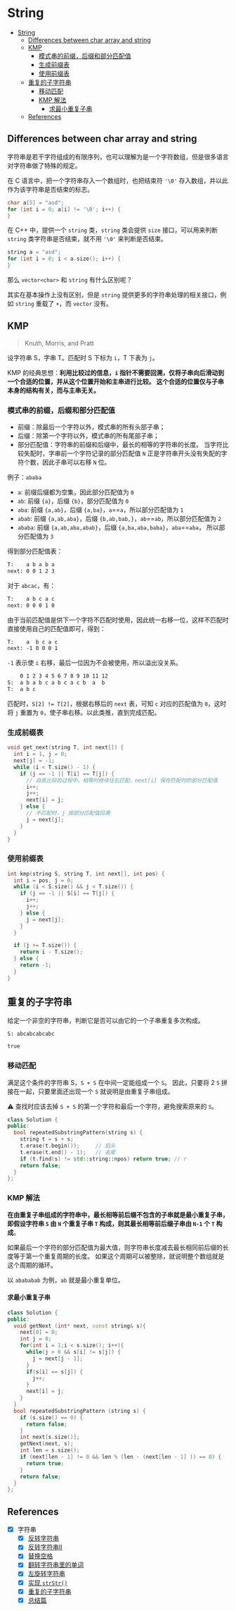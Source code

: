 # String

- [String](#string)
  - [Differences between char array and string](#differences-between-char-array-and-string)
  - [KMP](#kmp)
    - [模式串的前缀，后缀和部分匹配值](#模式串的前缀后缀和部分匹配值)
    - [生成前缀表](#生成前缀表)
    - [使用前缀表](#使用前缀表)
  - [重复的子字符串](#重复的子字符串)
    - [移动匹配](#移动匹配)
    - [KMP 解法](#kmp-解法)
      - [求最小重复子串](#求最小重复子串)
  - [References](#references)

## Differences between char array and string

字符串是若干字符组成的有限序列，也可以理解为是一个字符数组，但是很多语言对字符串做了特殊的规定。

在 C 语言中，把一个字符串存入一个数组时，也把结束符 `'\0'` 存入数组，并以此作为该字符串是否结束的标志。

```c
char a[5] = "asd";
for (int i = 0; a[i] != '\0'; i++) {
}
```

在 C++ 中，提供一个 `string` 类，`string` 类会提供 `size` 接口，可以用来判断 `string`
类字符串是否结束，就不用 `'\0'` 来判断是否结束。

```cpp
string a = "asd";
for (int i = 0; i < a.size(); i++) {
}
```

那么 `vector<char>` 和 `string` 有什么区别呢？

其实在基本操作上没有区别，但是 `string` 提供更多的字符串处理的相关接口，例如 `string` 重载了
`+`，而 `vector` 没有。

## KMP

> Knuth, Morris, and Pratt

设字符串 S，字串 T。匹配时 S 下标为 `i`，T 下表为 `j`。

KMP 的经典思想：**利用比较过的信息，`i` 指针不需要回溯，仅将子串向后滑动到一个合适的位置，并从这个位置开始和主串进行比较。
这个合适的位置仅与子串本身的结构有关，而与主串无关。**

### 模式串的前缀，后缀和部分匹配值

- 前缀：除最后一个字符以外，模式串的所有头部子串；
- 后缀：除第一个字符以外，模式串的所有尾部子串；
- 部分匹配值：字符串的前缀和后缀中，最长的相等的字符串的长度。
  当字符比较失配时，字串前一个字符记录的部分匹配值 `N` 正是字符串开头没有失配的字符个数，因此子串可以右移 `N` 位。

例子：`ababa`

- `a`: 前缀后缀都为空集，因此部分匹配值为 `0`
- `ab`: 前缀 `{a}`，后缀 `{b}`，部分匹配值为 `0`
- `aba`: 前缀 `{a,ab}`，后缀 `{a,ba}`，`a`==`a`，所以部分匹配值为 `1`
- `abab`: 前缀 `{a,ab,aba}`，后缀 `{b,ab,bab,}`，`ab`==`ab`，所以部分匹配值为 `2`
- `ababa`: 前缀 `{a,ab,aba,abab}`，后缀 `{a,ba,aba,baba}`，`aba`==`aba`，
  所以部分匹配值为 `3`

得到部分匹配值表：

```txt
T:    a b a b a
next: 0 0 1 2 3
```

对于 `abcac`，有：

```txt
T:    a b c a c
next: 0 0 0 1 0
```

由于当前匹配值是供下一个字符不匹配时使用，因此统一右移一位，这样不匹配时直接使用自己的匹配值即可，得到：

```txt
T:    a  b c a c
next: -1 0 0 0 1
```

`-1` 表示使 `i` 右移，最后一位因为不会被使用，所以溢出没关系。

```txt
    0 1 2 3 4 5 6 7 8 9 10 11 12
S:  a b a b c a b c a c b  a  b
T:  a b c
```

匹配时，`S[2] != T[2]`，根据右移后的 `next` 表，可知 `c` 对应的匹配值为 `0`，这时将 `j`
重置为 `0`，使子串右移。以此类推，直到完成匹配。

### 生成前缀表

```cpp
void get_next(string T, int next[]) {
  int i = 1, j = 0;
  next[j] = -1;
  while (i < T.size() - 1) {
    if (j == -1 || T[i] == T[j]) {
      // 自我比较的过程中，相等时继续往右匹配，next[i] 保存匹配时的部分匹配值
      i++;
      j++;
      next[i] = j;
    } else {
      // 不匹配时，j 按部分匹配值回溯
      j = next[j];
    }
  }
}
```

### 使用前缀表

```cpp
int kmp(string S, string T, int next[], int pos) {
  int i = pos, j = 0;
  while (i < S.size() && j < T.size()) {
    if (j == -1 || S[i] == T[j]) {
      i++;
      j++;
    } else {
      j = next[j];
    }
  }

  if (j >= T.size()) {
    return i - T.size();
  } else {
    return -1;
  }
}
```

## 重复的子字符串

给定一个非空的字符串，判断它是否可以由它的一个子串重复多次构成。

```txt
S: abcabcabcabc

true
```

### 移动匹配

满足这个条件的字符串 S，`S + S` 在中间一定能组成一个 `S`。
因此，只要将 2 `S` 拼接在一起，只要里面还出现一个 `S` 就说明是由重复子串组成。

⚠️ 查找时应该去掉 `S + S` 的第一个字符和最后一个字符，避免搜索原来的 `S`。

```cpp
class Solution {
public:
  bool repeatedSubstringPattern(string s) {
    string t = s + s;
    t.erase(t.begin());     // 掐头
    t.erase(t.end() - 1);   // 去尾
    if (t.find(s) != std::string::npos) return true; // r
    return false;
  }
};
```

### KMP 解法

**在由重复子串组成的字符串中，最长相等前后缀不包含的子串就是最小重复子串，即假设字符串 `S`
由 `N` 个重复子串 `T` 构成，则其最长相等前后缀子串由 `N-1` 个 `T` 构成**。

如果最后一个字符的部分匹配值为最大值，则字符串长度减去最长相同前后缀的长度等于第一个重复周期的长度。
如果这个周期可以被整除，就说明整个数组就是这个周期的循环。

以 `abababab` 为例，`ab` 就是最小重复单位。

#### 求最小重复子串

```cpp
class Solution {
public:
  void getNext (int* next, const string& s){
    next[0] = 0;
    int j = 0;
    for(int i = 1;i < s.size(); i++){
      while(j > 0 && s[i] != s[j]) {
        j = next[j - 1];
      }
      if(s[i] == s[j]) {
        j++;
      }
      next[i] = j;
    }
  }
  bool repeatedSubstringPattern (string s) {
    if (s.size() == 0) {
      return false;
    }
    int next[s.size()];
    getNext(next, s);
    int len = s.size();
    if (next[len - 1] != 0 && len % (len - (next[len - 1] )) == 0) {
      return true;
    }
    return false;
  }
};
```

## References

- [x] 字符串
  - [x] [反转字符串](https://programmercarl.com/0344.%E5%8F%8D%E8%BD%AC%E5%AD%97%E7%AC%A6%E4%B8%B2.html)
  - [x] [反转字符串II](https://programmercarl.com/0541.%E5%8F%8D%E8%BD%AC%E5%AD%97%E7%AC%A6%E4%B8%B2II.html)
  - [x] [替换空格](https://programmercarl.com/%E5%89%91%E6%8C%87Offer05.%E6%9B%BF%E6%8D%A2%E7%A9%BA%E6%A0%BC.html)
  - [x] [翻转字符串里的单词](https://programmercarl.com/0151.%E7%BF%BB%E8%BD%AC%E5%AD%97%E7%AC%A6%E4%B8%B2%E9%87%8C%E7%9A%84%E5%8D%95%E8%AF%8D.html)
  - [x] [左旋转字符串](https://programmercarl.com/%E5%89%91%E6%8C%87Offer58-II.%E5%B7%A6%E6%97%8B%E8%BD%AC%E5%AD%97%E7%AC%A6%E4%B8%B2.html)
  - [x] [实现 `strStr()`](https://programmercarl.com/0028.%E5%AE%9E%E7%8E%B0strStr.html)
  - [x] [重复的子字符串](https://programmercarl.com/0459.%E9%87%8D%E5%A4%8D%E7%9A%84%E5%AD%90%E5%AD%97%E7%AC%A6%E4%B8%B2.html)
  - [x] [总结篇](https://programmercarl.com/%E5%AD%97%E7%AC%A6%E4%B8%B2%E6%80%BB%E7%BB%93.html)
